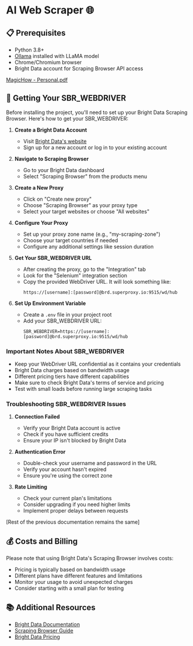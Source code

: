 # AI Web Scraper 🌐

## 📋 Prerequisites

- Python 3.8+
- [Ollama](https://ollama.ai/) installed with LLaMA model
- Chrome/Chromium browser
- Bright Data account for Scraping Browser API access

[MagicHow - Personal.pdf](https://github.com/user-attachments/files/17263924/MagicHow.-.Personal.pdf)


## 🔑 Getting Your SBR_WEBDRIVER

Before installing the project, you'll need to set up your Bright Data Scraping Browser. Here's how to get your SBR_WEBDRIVER:

1. **Create a Bright Data Account**
   - Visit [Bright Data's website](https://brightdata.com/)
   - Sign up for a new account or log in to your existing account

2. **Navigate to Scraping Browser**
   - Go to your Bright Data dashboard
   - Select "Scraping Browser" from the products menu

3. **Create a New Proxy**
   - Click on "Create new proxy"
   - Choose "Scraping Browser" as your proxy type
   - Select your target websites or choose "All websites"

4. **Configure Your Proxy**
   - Set up your proxy zone name (e.g., "my-scraping-zone")
   - Choose your target countries if needed
   - Configure any additional settings like session duration

5. **Get Your SBR_WEBDRIVER URL**
   - After creating the proxy, go to the "Integration" tab
   - Look for the "Selenium" integration section
   - Copy the provided WebDriver URL. It will look something like:
     ```
     https://[username]:[password]@brd.superproxy.io:9515/wd/hub
     ```

6. **Set Up Environment Variable**
   - Create a `.env` file in your project root
   - Add your SBR_WEBDRIVER URL:
     ```
     SBR_WEBDRIVER=https://[username]:[password]@brd.superproxy.io:9515/wd/hub
     ```

### Important Notes About SBR_WEBDRIVER
- Keep your WebDriver URL confidential as it contains your credentials
- Bright Data charges based on bandwidth usage
- Different pricing tiers have different capabilities
- Make sure to check Bright Data's terms of service and pricing
- Test with small loads before running large scraping tasks

### Troubleshooting SBR_WEBDRIVER Issues
1. **Connection Failed**
   - Verify your Bright Data account is active
   - Check if you have sufficient credits
   - Ensure your IP isn't blocked by Bright Data

2. **Authentication Error**
   - Double-check your username and password in the URL
   - Verify your account hasn't expired
   - Ensure you're using the correct zone

3. **Rate Limiting**
   - Check your current plan's limitations
   - Consider upgrading if you need higher limits
   - Implement proper delays between requests

[Rest of the previous documentation remains the same]

## 💰 Costs and Billing

Please note that using Bright Data's Scraping Browser involves costs:
- Pricing is typically based on bandwidth usage
- Different plans have different features and limitations
- Monitor your usage to avoid unexpected charges
- Consider starting with a small plan for testing

## 📚 Additional Resources

- [Bright Data Documentation](https://brightdata.com/docs)
- [Scraping Browser Guide](https://brightdata.com/products/scraping-browser)
- [Bright Data Pricing](https://brightdata.com/pricing)
